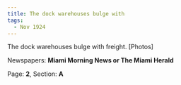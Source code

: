 ```yaml
---  
title: The dock warehouses bulge with  
tags:  
  - Nov 1924  
---  
```

  
The dock warehouses bulge with freight. [Photos]  
  
Newspapers: **Miami Morning News or The Miami Herald**  
  
Page: **2**, Section: **A** 
